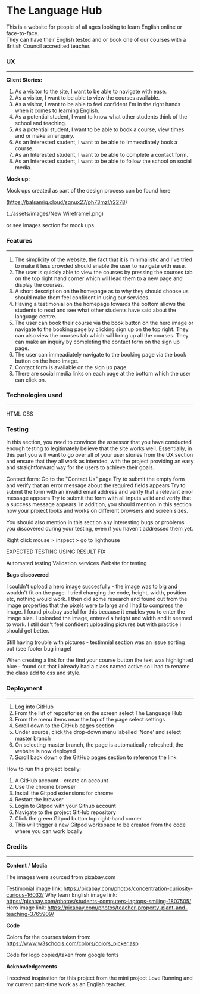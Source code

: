 # The Language Hub 

This is a website for people of all ages looking to learn English online or face-to-face.  
They can have their English tested and or book one of our courses with a British Council accredited teacher. 


### UX
------

**Client Stories:**

1. As a visitor to the site, I want to be able to navigate with ease.
2. As a visitor, I want to be able to view the courses available. 
3. As a visitor, I want to be able to feel confident I'm in the right hands when it comes to learning English.
4. As a potential student, I want to know what other students think of the school and teaching. 
5. As a potential student, I want to be able to book a course, view times and or make an enquiry. 
6. As an Interested student, I want to be able to Immeadiately book a course. 
7. As an Interested student, I want to be able to complete a contact form. 
8. As an Interested student, I want to be able to follow the school on social media. 

**Mock up:**

Mock ups created as part of the design process can be found here 

(https://balsamiq.cloud/sqnux27/ph73mzl/r2278)

(../assets/images/New Wireframe1.png) 

or see images section for mock ups

### Features
------------

1. The simplicity of the website, the fact that it is minimalistic and I've tried to make it less crowded should enable the user to navigate with ease. 
2. The user is quickly able to view the courses by pressing the courses tab on the top right hand corner which will lead them to a new page and display the courses.
3. A short description on the homepage as to why they should choose us should make them feel confident in using our services. 
4. Having a testimonial on the homepage towards the bottom allows the students to read and see what other students have said about the language centre. 
5. The user can book their course via the book button on the hero image or navigate to the booking page by clicking sign up on the top right. They can also view the courses tab which will bring up all the courses. They can make an inquiry by completing the contact form on the sign up page.
6. The user can immeadiately navigate to the booking page via the book button on the hero image.  
7. Contact form is available on the sign up page.
8. There are social media links on each page at the bottom which the user can click on.


### Technologies used
---------------------

HTML 
CSS

### Testing 

In this section, you need to convince the assessor that you have conducted enough testing to legitimately believe that the site works well. Essentially, in this part you will want to go over all of your user stories from the UX section and ensure that they all work as intended, with the project providing an easy and straightforward way for the users to achieve their goals.

Contact form:
Go to the "Contact Us" page
Try to submit the empty form and verify that an error message about the required fields appears
Try to submit the form with an invalid email address and verify that a relevant error message appears
Try to submit the form with all inputs valid and verify that a success message appears.
In addition, you should mention in this section how your project looks and works on different browsers and screen sizes.

You should also mention in this section any interesting bugs or problems you discovered during your testing, even if you haven't addressed them yet.


Right click mouse > inspect > go to lighthouse

EXPECTED
TESTING USING
RESULT
FIX

Automated testing
Validation services
Website for testing 

**Bugs discovered**

I couldn't upload a hero image succesfully - the image was to big and wouldn't fit on the page. I tried changing the code, height, width, position etc, nothing would work. I then did some research and found out from the image properties that the pixels were to large and I had to compress the image. I found pixabay useful for this because it enables you to enter the image size. I uploaded the image, entered a height and width and it seemed to work. I still don't feel confident uploading pictures but with practice i should get better.  

Still having trouble with pictures - testimnial section was an issue sorting out (see footer bug image)

When creating a link for the find your course button the text was highlighted blue - found out that i already had a class named active so i had to rename the class add to css and style. 

### Deployment 
--------------

1.	Log into GitHub
2.	From the list of repositories on the screen select The Language Hub
3.	From the menu items near the top of the page select settings
4.	Scroll down to the GitHub pages section
5.	Under source, click the drop-down menu labelled ‘None’ and select master branch 
6.	On selecting master branch, the page is automatically refreshed, the website is now deployed
7.	Scroll back down o the GitHub pages section to reference the link 

How to run this project locally:

1.	A GitHub account - create an account
2.	Use the chrome browser
3.	Install the Gitpod extensions for chrome
4.	Restart the browser
5.	Login to Gitpod with your Github account
6.	Navigate to the project GitHub repository
7.	Click the green Gitpod button top right-hand corner
8.	This will trigger a new Gitpod workspace to be created from the code where you can work locally


### Credits
-----------

**Content** / **Media**

The images were sourced from pixabay.com

Testimonial image link: https://pixabay.com/photos/concentration-curiosity-curious-16032/
Why learn English image link: https://pixabay.com/photos/students-computers-laptops-smiling-1807505/
Hero image link: https://pixabay.com/photos/teacher-property-plant-and-teaching-3765909/

**Code**

Colors for the courses taken from: https://www.w3schools.com/colors/colors_picker.asp

Code for logo copied/taken from google fonts

**Acknowledgements**

I received inspiration for this project from the mini project Love Running and my current part-time work as an English teacher. 